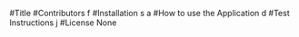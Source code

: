 #Title
#Contributors 
f
#Installation
s
a
#How to use the Application 
d
#Test Instructions
j
#License
None
